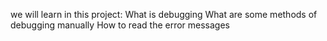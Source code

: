 we will learn in this project:
What is debugging
What are some methods of debugging manually
How to read the error messages
